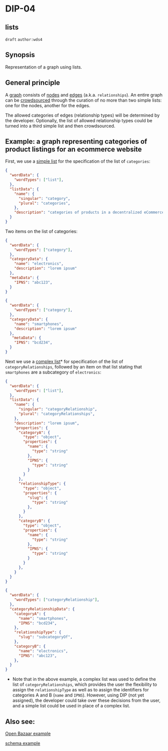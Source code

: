 DIP-04
======
lists
-----------

`draft` `author:wds4`

## Synopsis

Representation of a graph using lists.

## General principle

A [graph](../glossary/graph.md) consists of [nodes](../glossary/node.md) and [edges](../glossary/relationship.md) (a.k.a. `relationships`). An entire graph can be [crowdsourced](../glossary/crowdsource.md) through the curation of no more than two simple lists: one for the nodes, another for the edges.

The allowed categories of edges (relationship types) will be determined by the developer. Optionally, the list of allowed relationship types could be turned into a third simple list and then crowdsourced.

## Example: a graph representing categories of product listings for an ecommerce website

First, we use a [simple list](../glossary/simpleList.md) for the specification of the list of `categories`:

```json
{
  "wordData": {
    "wordTypes": ["list"],
  },
  "listData": {
    "name": {
      "singular": "category",
      "plural": "categories",
    },
    "description": "categories of products in a decentralized eCommerce p2p app"
  }
}
```

Two items on the list of categories:

```json
{
  "wordData": {
    "wordTypes": ["category"],
  },
  "categoryData": {
    "name": "electronics",
    "description": "lorem ipsum"
  },
  "metaData": {
    "IPNS": "abc123",
  }
}
```

```json
{
  "wordData": {
    "wordTypes": ["category"],
  },
  "categoryData": {
    "name": "smartphones",
    "description": "lorem ipsum"
  },
   "metaData": {
    "IPNS": "bcd234",
  }
}
```

Next we use a [complex list](../glossary/complexList.md)* for specification of the list of `categoryRelationships`, followed by an item on that list stating that `smartphones` are a subcategory of `electronics`:

```json
{
  "wordData": {
    "wordTypes": ["list"],
  },
  "listData": {
    "name": {
      "singular": "categoryRelationship",
      "plural": "categoryRelationships",
    },
    "description": "lorem ipsum",
    "properties": {
      "categoryA": {
        "type": "object",
        "properties": {
          "name": {
            "type": "string"
          },
          "IPNS": {
            "type": "string"
          }
        }
      },
      "relationshipType": {
        "type": "object",
        "properties": {
          "slug": {
            "type": "string"
          },
        }
      },
      "categoryB": {
        "type": "object",
        "properties": {
          "name": {
            "type": "string"
          },
          "IPNS": {
            "type": "string"
          }
        }
      },
    }
  }
}
```

```json
{
  "wordData": {
    "wordTypes": ["categoryRelationship"],
  },
  "categoryRelationshipData": {
    "categoryA": {
      "name": "smartphones",
      "IPNS": "bcd234",
    },
    "relationshipType": {
      "slug": "subcategoryOf",
    },
    "categoryB": {
      "name": "electronics",
      "IPNS": "abc123",
    },
  }
}
```

* Note that in the above example, a complex list was used to define the list of `categoryRelationships`, which provides the user the flexibility to assign the `relationshipType` as well as to assign the identifiers for categories A and B (`name` and `IPNS`). However, using DIP (not yet assigned), the developer could take over these decisions from the user, and a simple list could be used in place of a complex list.

## Also see:

[Open Bazaar example](../examples/open-bazaar-rating-criteria-for-listings.md)

[schema example](../examples/schema.md)
